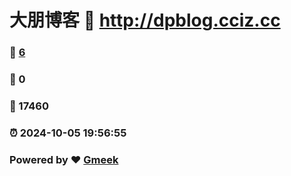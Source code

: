 # 大朋博客 :link: http://dpblog.cciz.cc 
### :page_facing_up: [6](http://dpblog.cciz.cc/tag.html) 
### :speech_balloon: 0 
### :hibiscus: 17460 
### :alarm_clock: 2024-10-05 19:56:55 
### Powered by :heart: [Gmeek](https://github.com/Meekdai/Gmeek)
